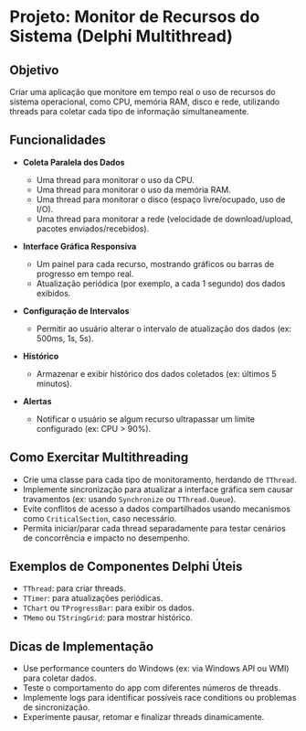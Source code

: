 # Projeto: Monitor de Recursos do Sistema (Delphi Multithread)

## Objetivo

Criar uma aplicação que monitore em tempo real o uso de recursos do sistema operacional, como CPU, memória RAM, disco e rede, utilizando threads para coletar cada tipo de informação simultaneamente.

## Funcionalidades

- **Coleta Paralela dos Dados**

  - Uma thread para monitorar o uso da CPU.
  - Uma thread para monitorar o uso da memória RAM.
  - Uma thread para monitorar o disco (espaço livre/ocupado, uso de I/O).
  - Uma thread para monitorar a rede (velocidade de download/upload, pacotes enviados/recebidos).

- **Interface Gráfica Responsiva**

  - Um painel para cada recurso, mostrando gráficos ou barras de progresso em tempo real.
  - Atualização periódica (por exemplo, a cada 1 segundo) dos dados exibidos.

- **Configuração de Intervalos**

  - Permitir ao usuário alterar o intervalo de atualização dos dados (ex: 500ms, 1s, 5s).

- **Histórico**

  - Armazenar e exibir histórico dos dados coletados (ex: últimos 5 minutos).

- **Alertas**
  - Notificar o usuário se algum recurso ultrapassar um limite configurado (ex: CPU > 90%).

## Como Exercitar Multithreading

- Crie uma classe para cada tipo de monitoramento, herdando de `TThread`.
- Implemente sincronização para atualizar a interface gráfica sem causar travamentos (ex: usando `Synchronize` ou `TThread.Queue`).
- Evite conflitos de acesso a dados compartilhados usando mecanismos como `CriticalSection`, caso necessário.
- Permita iniciar/parar cada thread separadamente para testar cenários de concorrência e impacto no desempenho.

## Exemplos de Componentes Delphi Úteis

- `TThread`: para criar threads.
- `TTimer`: para atualizações periódicas.
- `TChart` ou `TProgressBar`: para exibir os dados.
- `TMemo` ou `TStringGrid`: para mostrar histórico.

## Dicas de Implementação

- Use performance counters do Windows (ex: via Windows API ou WMI) para coletar dados.
- Teste o comportamento do app com diferentes números de threads.
- Implemente logs para identificar possíveis race conditions ou problemas de sincronização.
- Experimente pausar, retomar e finalizar threads dinamicamente.
